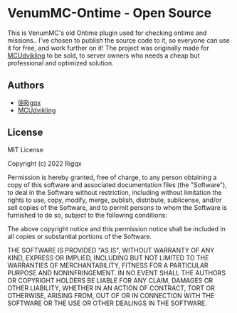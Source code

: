 # VenumMC-Ontime - Open Source
This is VenumMC's old Ontime plugin used for checking ontime and missions.. I've chosen to publish the source code to it, so everyone can use it for free, and work further on it!
The project was originally made for [MCUdvikling](https://MCUdvikling.dk) to be sold, to server owners who needs a cheap but professional and optimized solution.

## Authors

- [@Rigqx](https://www.github.com/Rigqx)
- [MCUdvikling](https://MCUdvikling.dk)

## License
MIT License

Copyright (c) 2022 Rigqx

Permission is hereby granted, free of charge, to any person obtaining a copy
of this software and associated documentation files (the "Software"), to deal
in the Software without restriction, including without limitation the rights
to use, copy, modify, merge, publish, distribute, sublicense, and/or sell
copies of the Software, and to permit persons to whom the Software is
furnished to do so, subject to the following conditions:

The above copyright notice and this permission notice shall be included in all
copies or substantial portions of the Software.

THE SOFTWARE IS PROVIDED "AS IS", WITHOUT WARRANTY OF ANY KIND, EXPRESS OR
IMPLIED, INCLUDING BUT NOT LIMITED TO THE WARRANTIES OF MERCHANTABILITY,
FITNESS FOR A PARTICULAR PURPOSE AND NONINFRINGEMENT. IN NO EVENT SHALL THE
AUTHORS OR COPYRIGHT HOLDERS BE LIABLE FOR ANY CLAIM, DAMAGES OR OTHER
LIABILITY, WHETHER IN AN ACTION OF CONTRACT, TORT OR OTHERWISE, ARISING FROM,
OUT OF OR IN CONNECTION WITH THE SOFTWARE OR THE USE OR OTHER DEALINGS IN THE
SOFTWARE.
